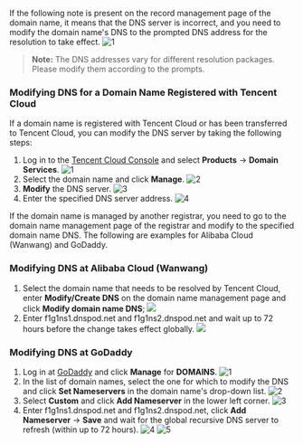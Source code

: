 If the following note is present on the record management page of the domain name, it means that the DNS server is incorrect, and you need to modify the domain name's DNS to the prompted DNS address for the resolution to take effect.
![1](//mc.qcloudimg.com/static/img/461b3011772da9f667c9e54dd45ef660/image.png)
>**Note:**
>The DNS addresses vary for different resolution packages. Please modify them according to the prompts.

### Modifying DNS for a Domain Name Registered with Tencent Cloud
If a domain name is registered with Tencent Cloud or has been transferred to Tencent Cloud, you can modify the DNS server by taking the following steps:
1. Log in to the [Tencent Cloud Console](https://console.cloud.tencent.com/) and select **Products** -> **Domain Services**.
![1](https://main.qcloudimg.com/raw/a6db6f18b3144223eabddcffd34d628f.png)
2. Select the domain name and click **Manage**.
![2](//mc.qcloudimg.com/static/img/1dbc9f9c19eb5543fcde41577e817ff0/image.png)
3. **Modify** the DNS server.
![3](//mc.qcloudimg.com/static/img/f4178f07026b20d51e6cf7ae7a41c07c/image.png)
4. Enter the specified DNS server address.
![4](https://mc.qcloudimg.com/static/img/0b866d917b994eb84eab2a58b6cd16e3/5.png)

If the domain name is managed by another registrar, you need to go to the domain name management page of the registrar and modify to the specified domain name DNS.
The following are examples for Alibaba Cloud (Wanwang) and GoDaddy.

### Modifying DNS at Alibaba Cloud (Wanwang)
1. Select the domain name that needs to be resolved by Tencent Cloud, enter **Modify/Create DNS** on the domain name management page and click **Modify domain name DNS**;
![](https://mccdn.qcloud.com/static/img/2ade9bc496f296f14186df348835ed8e/image.png)
2. Enter f1g1ns1.dnspod.net and f1g1ns2.dnspod.net and wait up to 72 hours before the change takes effect globally.
![](https://mccdn.qcloud.com/static/img/bca1fc5a448568567c3498b3d2c0da4d/image.png)

### Modifying DNS at GoDaddy
1. Log in at [GoDaddy](http://www.godaddy.com) and click **Manage** for **DOMAINS**.
![1](https://mccdn.qcloud.com/static/img/857a65f25a4c950dab04f36c6773bf20/GD-1.png)
2. In the list of domain names, select the one for which to modify the DNS and click **Set Nameservers** in the domain name's drop-down list.
![2](https://mccdn.qcloud.com/static/img/d692fab785a928ebbfc183637bdd9c31/GD-2.png)
3. Select **Custom** and click **Add Nameserver** in the lower left corner.
![3](https://mccdn.qcloud.com/static/img/2b5194f50b656d4d75666d2357f784b6/GD-3.png)
4. Enter f1g1ns1.dnspod.net and f1g1ns2.dnspod.net, click **Add Nameserver** -> **Save** and wait for the global recursive DNS server to refresh (within up to 72 hours).
![4](https://mccdn.qcloud.com/static/img/bed919b5d4fe0b33b6bc9f537dce1a8d/GD-4.png)
![5](https://mccdn.qcloud.com/static/img/8c4f15a5fa913037a06f752ac62ac22b/GD-5.png)

